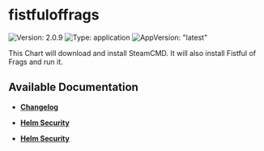 # fistfuloffrags

![Version: 2.0.9](https://img.shields.io/badge/Version-2.0.9-informational?style=flat-square) ![Type: application](https://img.shields.io/badge/Type-application-informational?style=flat-square) ![AppVersion: "latest"](https://img.shields.io/badge/AppVersion-"latest"-informational?style=flat-square)

This Chart will download and install SteamCMD. It will also install Fistful of Frags and run it.

## Available Documentation

- [**Changelog**](CHANGELOG)

- [**Helm Security**](container-security)

- [**Helm Security**](helm-security)

